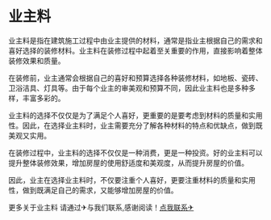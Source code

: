 # 业主料

业主料是指在建筑施工过程中由业主提供的材料，通常是指业主根据自己的需求和喜好选择的装修材料。业主料在装修过程中起着至关重要的作用，直接影响着整体装修效果和质量。

在装修前，业主通常会根据自己的喜好和预算选择各种装修材料，如地板、瓷砖、卫浴洁具、灯具等。由于每个业主的审美观和预算不同，因此业主料也是多种多样，丰富多彩的。

业主料的选择不仅仅是为了满足个人喜好，更重要的是要考虑到材料的质量和实用性。因此，在选择业主料时，业主需要充分了解各种材料的特点和优缺点，做到既美观又实用。

在装修过程中，业主料的选择不仅仅是一种消费，更是一种投资。好的业主料可以提升整体装修效果，增加房屋的使用舒适度和美观度，从而提升房屋的价值。

因此，业主在选择业主料时，不仅要注重个人喜好，更要注重材料的质量和实用性，做到既满足自己的需求，又能够增加房屋的价值。

更多关于业主料 请通过✈与我们联系,感谢阅读！[点我联系✈](https://ai.G208.com)